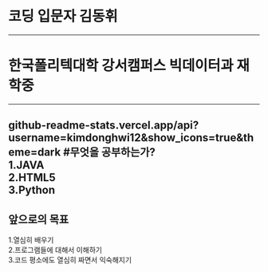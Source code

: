 # 코딩 입문자 김동휘
---
# 한국폴리텍대학 강서캠퍼스 빅데이터과 재학중
---
github-readme-stats.vercel.app/api?username=kimdonghwi12&show_icons=true&theme=dark
#무엇을 공부하는가?  
1.JAVA  
2.HTML5  
3.Python  
---
## 앞으로의 목표
1.열심히 배우기  
2.프로그램들에 대해서 이해하기  
3.코드 평소에도 열심히 짜면서 익숙해지기
